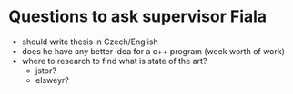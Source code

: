 # Questions to ask supervisor Fiala

- should write thesis in Czech/English
- does he have any better idea for a c++ program (week worth of work)
- where to research to find what is state of the art?
  - jstor?
  - elsweyr?